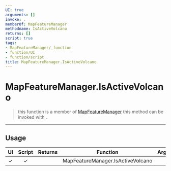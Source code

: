 ```yaml
---
UI: true
arguments: []
invoke: .
memberOf: MapFeatureManager
methodname: IsActiveVolcano
returns: []
script: true
tags:
- MapFeatureManager/_function
- function/UI
- function/script
title: MapFeatureManager.IsActiveVolcano
---
```

# MapFeatureManager.IsActiveVolcano
> this function is a member of [MapFeatureManager](civ-6/lua/MapFeatureManager.md)
> this method can be invoked with `.`
-----
## Usage
|  UI | Script | Returns | Function | Arguments |
|:---:|:------:|-------:|:--------:|:---------|
|✓|✓||MapFeatureManager.IsActiveVolcano||
